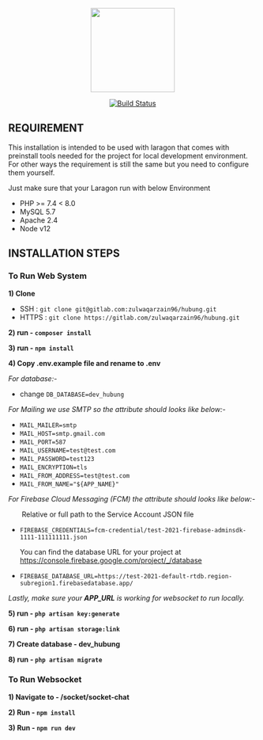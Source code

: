 <p align="center"><a href="https://hubung.zulzayn.com/" target="_blank"><img src="https://gitlab.com/zulwaqarzain96/hubung/-/raw/master/public/icons/192.png" width="170"></a></p>

<p align="center">
<a href="https://gitlab.com/ImranShamm/hse-magicx/-/pipelines"><img src="https://travis-ci.org/laravel/framework.svg" alt="Build Status"></a>
</p>

## REQUIREMENT
This installation is intended to be used with laragon that comes with preinstall tools needed for the project for local development environment. For other ways the requirement is still the same but you need to configure them yourself.

Just make sure that your Laragon run with below Environment
- PHP >= 7.4 < 8.0
- MySQL 5.7
- Apache 2.4
- Node v12

## INSTALLATION STEPS

### To Run Web System

**1) Clone**
- SSH : `git clone git@gitlab.com:zulwaqarzain96/hubung.git`
- HTTPS : `git clone https://gitlab.com/zulwaqarzain96/hubung.git`

**2) run - `composer install`**

**3) run - `npm install`**

**4) Copy .env.example file and rename to .env** 

_For database:-_
- change `DB_DATABASE=dev_hubung`

_For Mailing we use SMTP so the attribute should looks like below:-_
- `MAIL_MAILER=smtp`
- `MAIL_HOST=smtp.gmail.com`
- `MAIL_PORT=587`
- `MAIL_USERNAME=test@test.com`
- `MAIL_PASSWORD=test123`
- `MAIL_ENCRYPTION=tls`
- `MAIL_FROM_ADDRESS=test@test.com`
- `MAIL_FROM_NAME="${APP_NAME}"`

_For Firebase Cloud Messaging (FCM) the attribute should looks like below:-_
   
&nbsp;&nbsp;&nbsp;&nbsp;&nbsp;&nbsp;&nbsp;Relative or full path to the Service Account JSON file
- `FIREBASE_CREDENTIALS=fcm-credential/test-2021-firebase-adminsdk-1111-111111111.json`

   You can find the database URL for your project at https://console.firebase.google.com/project/_/database
- `FIREBASE_DATABASE_URL=https://test-2021-default-rtdb.region-subregion1.firebasedatabase.app/`

_Lastly, make sure your **APP_URL** is working for websocket to run locally._

**5) run - `php artisan key:generate`**

**6) run - `php artisan storage:link`**

**7) Create database - dev_hubung**

**8) run - `php artisan migrate`**

### To Run Websocket

**1) Navigate to - /socket/socket-chat**

**2) Run - `npm install`**

**3) Run - `npm run dev`**

